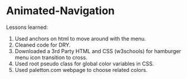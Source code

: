 # Animated-Navigation

Lessons learned:

1. Used anchors on html to move around with the menu.
2. Cleaned code for DRY.
3. Downloaded a 3rd Party HTML and CSS (w3schools) for hamburger menu icon transition to cross.
4. Used root pseudo class for global color variables in CSS.
5. Used paletton.com webpage to choose related colors.